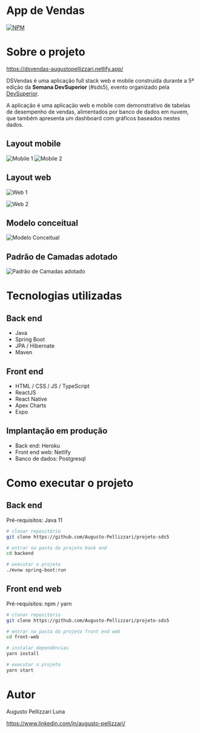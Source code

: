 # App de Vendas 
[![NPM](https://img.shields.io/npm/l/react)](https://github.com/Augusto-Pellizzari/projeto-sds5/blob/main/LICENSE) 

# Sobre o projeto

https://dsvendas-augustopellizzari.netlify.app/

DSVendas é uma aplicação full stack web e mobile construída durante a 5ª edição da **Semana DevSuperior** (#sds5), evento organizado pela [DevSuperior](https://devsuperior.com "Site da DevSuperior").

A aplicação é uma aplicação web e mobile com demonstrativo de tabelas de desempenho de vendas, alimentados por banco de dados em nuvem, que também apresenta um dashboard com gráficos baseados nestes dados.

## Layout mobile
![Mobile 1](https://github.com/Augusto-Pellizzari/Assets/blob/main/print%20mobile.png) ![Mobile 2](https://github.com/Augusto-Pellizzari/Assets/blob/main/print%20mobile2.png)

## Layout web
![Web 1](https://github.com/Augusto-Pellizzari/Assets/blob/main/dashBoard_DSVendas.png)

![Web 2](https://github.com/Augusto-Pellizzari/Assets/blob/main/dashBoard_DSVendas2.png)

## Modelo conceitual
![Modelo Conceitual](https://raw.githubusercontent.com/devsuperior/bds-assets/main/sds/sds3-mc.png)
## Padrão de Camadas adotado
![Padrão de Camadas adotado](https://raw.githubusercontent.com/devsuperior/bds-assets/main/sds/camadas.png)

# Tecnologias utilizadas
## Back end
- Java
- Spring Boot
- JPA / Hibernate
- Maven
## Front end
- HTML / CSS / JS / TypeScript
- ReactJS
- React Native
- Apex Charts
- Expo
## Implantação em produção
- Back end: Heroku
- Front end web: Netlify
- Banco de dados: Postgresql

# Como executar o projeto

## Back end
Pré-requisitos: Java 11

```bash
# clonar repositório
git clone https://github.com/Augusto-Pellizzari/projeto-sds5

# entrar na pasta do projeto back end
cd backend

# executar o projeto
./mvnw spring-boot:run
```

## Front end web
Pré-requisitos: npm / yarn

```bash
# clonar repositório
git clone https://github.com/Augusto-Pellizzari/projeto-sds5

# entrar na pasta do projeto front end web
cd front-web

# instalar dependências
yarn install

# executar o projeto
yarn start
```

# Autor

Augusto Pellizzari Luna

https://www.linkedin.com/in/augusto-pellizzari/

